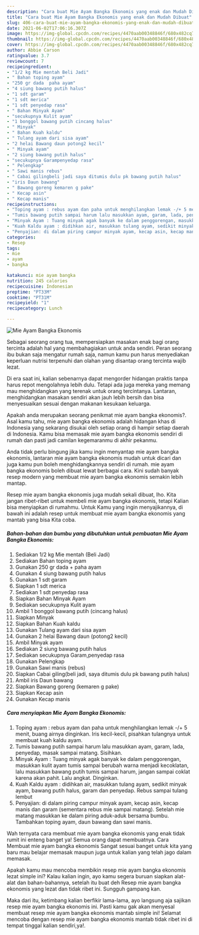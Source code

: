 ```yaml
---
description: "Cara buat Mie Ayam Bangka Ekonomis yang enak dan Mudah Dibuat"
title: "Cara buat Mie Ayam Bangka Ekonomis yang enak dan Mudah Dibuat"
slug: 406-cara-buat-mie-ayam-bangka-ekonomis-yang-enak-dan-mudah-dibuat
date: 2021-06-02T17:06:16.307Z
image: https://img-global.cpcdn.com/recipes/4470aab00348846f/680x482cq70/mie-ayam-bangka-ekonomis-foto-resep-utama.jpg
thumbnail: https://img-global.cpcdn.com/recipes/4470aab00348846f/680x482cq70/mie-ayam-bangka-ekonomis-foto-resep-utama.jpg
cover: https://img-global.cpcdn.com/recipes/4470aab00348846f/680x482cq70/mie-ayam-bangka-ekonomis-foto-resep-utama.jpg
author: Abbie Carson
ratingvalue: 3.7
reviewcount: 7
recipeingredient:
- "1/2 kg Mie mentah Beli Jadi"
- " Bahan toping ayam"
- "250 gr dada  paha ayam"
- "4 siung bawang putih halus"
- "1 sdt garam"
- "1 sdt merica"
- "1 sdt penyedap rasa"
- " Bahan Minyak Ayam"
- "secukupnya Kulit ayam"
- "1 bonggol bawang putih cincang halus"
- " Minyak"
- " Bahan Kuah kaldu"
- " Tulang ayam dari sisa ayam"
- "2 helai Bawang daun potong2 kecil"
- " Minyak ayam"
- "2 siung bawang putih halus"
- "secukupnya Garampenyedap rasa"
- " Pelengkap"
- " Sawi manis rebus"
- " Cabai gilingbeli jadi saya ditumis dulu pk bawang putih halus"
- "iris Daun bawang"
- " Bawang goreng kemaren g pake"
- " Kecap asin"
- " Kecap manis"
recipeinstructions:
- "Toping ayam : rebus ayam dan paha untuk menghilangkan lemak -/+ 5 menit, buang airnya dinginkan. Iris kecil-kecil, pisahkan tulangnya untuk membuat kuah kaldu ayam."
- "Tumis bawang putih sampai harum lalu masukkan ayam, garam, lada, penyedap, masak sampai matang. Sisihkan."
- "Minyak Ayam : Tuang minyak agak banyak ke dalam penggorengan, masukkan kulit ayam tumis sampai berubah warna menjadi kecoklatan, lalu masukkan bawang putih tumis sampai harum, jangan sampai coklat karena akan pahit. Lalu angkat. Dinginkan."
- "Kuah Kaldu ayam : didihkan air, masukkan tulang ayam, sedikit minyak ayam, bawang putih halus, garam dan penyedap. Rebus sampai tulang lembut"
- "Penyajian: di dalam piring campur minyak ayam, kecap asin, kecap manis dan garam (sementara rebus mie sampai matang). Setelah mie matang masukkan ke dalam piring aduk-aduk bersama bumbu. Tambahkan toping ayam, daun bawang dan sawi manis."
categories:
- Resep
tags:
- mie
- ayam
- bangka

katakunci: mie ayam bangka 
nutrition: 245 calories
recipecuisine: Indonesian
preptime: "PT33M"
cooktime: "PT31M"
recipeyield: "1"
recipecategory: Lunch

---
```



![Mie Ayam Bangka Ekonomis](https://img-global.cpcdn.com/recipes/4470aab00348846f/680x482cq70/mie-ayam-bangka-ekonomis-foto-resep-utama.jpg)

Sebagai seorang orang tua, mempersiapkan masakan enak bagi orang tercinta adalah hal yang membahagiakan untuk anda sendiri. Peran seorang ibu bukan saja mengatur rumah saja, namun kamu pun harus menyediakan keperluan nutrisi terpenuhi dan olahan yang disantap orang tercinta wajib lezat.

Di era  saat ini, kalian sebenarnya dapat mengorder hidangan praktis tanpa harus repot mengolahnya lebih dulu. Tetapi ada juga mereka yang memang mau menghidangkan yang terenak untuk orang tercintanya. Lantaran, menghidangkan masakan sendiri akan jauh lebih bersih dan bisa menyesuaikan sesuai dengan makanan kesukaan keluarga. 



Apakah anda merupakan seorang penikmat mie ayam bangka ekonomis?. Asal kamu tahu, mie ayam bangka ekonomis adalah hidangan khas di Indonesia yang sekarang disukai oleh setiap orang di hampir setiap daerah di Indonesia. Kamu bisa memasak mie ayam bangka ekonomis sendiri di rumah dan pasti jadi camilan kegemaranmu di akhir pekanmu.

Anda tidak perlu bingung jika kamu ingin menyantap mie ayam bangka ekonomis, lantaran mie ayam bangka ekonomis mudah untuk dicari dan juga kamu pun boleh menghidangkannya sendiri di rumah. mie ayam bangka ekonomis boleh dibuat lewat berbagai cara. Kini sudah banyak resep modern yang membuat mie ayam bangka ekonomis semakin lebih mantap.

Resep mie ayam bangka ekonomis juga mudah sekali dibuat, lho. Kita jangan ribet-ribet untuk membeli mie ayam bangka ekonomis, tetapi Kalian bisa menyiapkan di rumahmu. Untuk Kamu yang ingin menyajikannya, di bawah ini adalah resep untuk membuat mie ayam bangka ekonomis yang mantab yang bisa Kita coba.

<!--inarticleads1-->

##### Bahan-bahan dan bumbu yang dibutuhkan untuk pembuatan Mie Ayam Bangka Ekonomis:

1. Sediakan 1/2 kg Mie mentah (Beli Jadi)
1. Sediakan  Bahan toping ayam
1. Gunakan 250 gr dada + paha ayam
1. Gunakan 4 siung bawang putih halus
1. Gunakan 1 sdt garam
1. Siapkan 1 sdt merica
1. Sediakan 1 sdt penyedap rasa
1. Siapkan  Bahan Minyak Ayam
1. Sediakan secukupnya Kulit ayam
1. Ambil 1 bonggol bawang putih (cincang halus)
1. Siapkan  Minyak
1. Siapkan  Bahan Kuah kaldu
1. Gunakan  Tulang ayam dari sisa ayam
1. Gunakan 2 helai Bawang daun (potong2 kecil)
1. Ambil  Minyak ayam
1. Sediakan 2 siung bawang putih halus
1. Sediakan secukupnya Garam,penyedap rasa
1. Gunakan  Pelengkap
1. Gunakan  Sawi manis (rebus)
1. Siapkan  Cabai giling(beli jadi, saya ditumis dulu pk bawang putih halus)
1. Ambil iris Daun bawang
1. Siapkan  Bawang goreng (kemaren g pake)
1. Siapkan  Kecap asin
1. Gunakan  Kecap manis




<!--inarticleads2-->

##### Cara menyiapkan Mie Ayam Bangka Ekonomis:

1. Toping ayam : rebus ayam dan paha untuk menghilangkan lemak -/+ 5 menit, buang airnya dinginkan. Iris kecil-kecil, pisahkan tulangnya untuk membuat kuah kaldu ayam.
1. Tumis bawang putih sampai harum lalu masukkan ayam, garam, lada, penyedap, masak sampai matang. Sisihkan.
1. Minyak Ayam : Tuang minyak agak banyak ke dalam penggorengan, masukkan kulit ayam tumis sampai berubah warna menjadi kecoklatan, lalu masukkan bawang putih tumis sampai harum, jangan sampai coklat karena akan pahit. Lalu angkat. Dinginkan.
1. Kuah Kaldu ayam : didihkan air, masukkan tulang ayam, sedikit minyak ayam, bawang putih halus, garam dan penyedap. Rebus sampai tulang lembut
1. Penyajian: di dalam piring campur minyak ayam, kecap asin, kecap manis dan garam (sementara rebus mie sampai matang). Setelah mie matang masukkan ke dalam piring aduk-aduk bersama bumbu. Tambahkan toping ayam, daun bawang dan sawi manis.




Wah ternyata cara membuat mie ayam bangka ekonomis yang enak tidak rumit ini enteng banget ya! Semua orang dapat membuatnya. Cara Membuat mie ayam bangka ekonomis Sangat sesuai banget untuk kita yang baru mau belajar memasak maupun juga untuk kalian yang telah jago dalam memasak.

Apakah kamu mau mencoba membikin resep mie ayam bangka ekonomis lezat simple ini? Kalau kalian ingin, ayo kamu segera buruan siapkan alat-alat dan bahan-bahannya, setelah itu buat deh Resep mie ayam bangka ekonomis yang lezat dan tidak ribet ini. Sungguh gampang kan. 

Maka dari itu, ketimbang kalian berfikir lama-lama, ayo langsung aja sajikan resep mie ayam bangka ekonomis ini. Pasti kamu gak akan menyesal membuat resep mie ayam bangka ekonomis mantab simple ini! Selamat mencoba dengan resep mie ayam bangka ekonomis mantab tidak ribet ini di tempat tinggal kalian sendiri,ya!.

